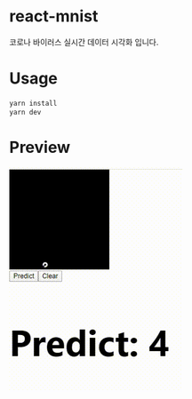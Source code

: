 # react-mnist
코로나 바이러스 실시간 데이터 시각화 입니다.
# Usage
~~~
yarn install
yarn dev
~~~
# Preview
![Alt Text](https://github.com/gron1gh1/react-mnist/blob/master/preview.gif)

